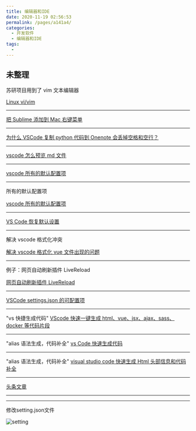```yaml
---
title: 编辑器和IDE
date: 2020-11-19 02:56:53
permalink: /pages/a141a4/
categories:
  - 开发软件
  - 编辑器和IDE
tags:
  -
---
```


## 未整理

苏研项目用到了 vim 文本编辑器

[Linux vi/vim](https://www.runoob.com/linux/linux-vim.html)

---

[把 Sublime 添加到 Mac 右键菜单](https://cloud.tencent.com/developer/article/1329530)

---

[为什么 VSCode 复制 python 代码到 Onenote 会丢掉空格和空行？](https://www.zhihu.com/question/59656822)

---

[vscode 怎么预览 md 文件](http://www.imooc.com/wenda/detail/501362)

---

[vscode 所有的默认配置项](https://blog.csdn.net/Gabriel_wei/article/details/90440542)

---

所有的默认配置项

[vscode 所有的默认配置项](https://blog.csdn.net/Gabriel_wei/article/details/90440542)

---

[VS Code 恢复默认设置](https://blog.csdn.net/lidysun/article/details/85242748)

---

解决 vscode 格式化冲突

[解决 vscode 格式化 vue 文件出现的问题](https://www.cnblogs.com/weiqinl/p/8871826.html)

---

例子：网页自动刷新插件 LiveReload

[网页自动刷新插件 LiveReload](https://blog.csdn.net/whoami021/article/details/19903769)

---

[VSCode settings.json 的可配置项](https://www.jianshu.com/p/94a53a363b64)

---

"vs 快捷生成代码"
[VScode 快速一键生成 html、vue、jsx、ajax、sass、docker 等代码片段](https://segmentfault.com/a/1190000012655646)

---

"alias 语法生成，代码补全"
[vs Code 快速生成代码](https://segmentfault.com/a/1190000018615760?utm_source=tag-newest)

---

"alias 语法生成，代码补全"
[visual studio code 快速生成 Html 头部信息和代码补全](https://blog.csdn.net/qq_39924781/article/details/80059087)

---

[头条文章](https://card.weibo.com/article/m/show/id/2309404481245269590198?_wb_client_=1)

---

---





修改setting.json文件

![setting](/Users/liyang/项目/011-我的博文/image-store/blog/software/editor/setting.png)
